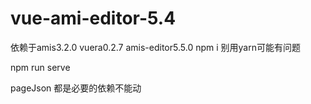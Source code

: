 # vue-ami-editor-5.4
依赖于amis3.2.0 vuera0.2.7  amis-editor5.5.0
npm i 别用yarn可能有问题 

npm run serve

pageJson 都是必要的依赖不能动
